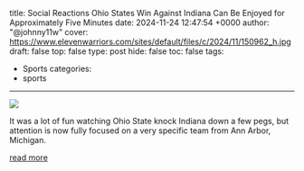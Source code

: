 title: Social Reactions Ohio States Win Against Indiana Can Be Enjoyed for Approximately Five Minutes
date: 2024-11-24 12:47:54 +0000
author: "@johnny11w"
cover: https://www.elevenwarriors.com/sites/default/files/c/2024/11/150962_h.jpg
draft: false
top: false
type: post
hide: false
toc: false
tags:
  - Sports
categories:
  - sports
---

![](https://www.elevenwarriors.com/sites/default/files/c/2024/11/150962_h.jpg)

It was a lot of fun watching Ohio State knock Indiana down a few pegs, but attention is now fully focused on a very specific team from Ann Arbor, Michigan.

[read more](https://www.elevenwarriors.com/ohio-state-football/2024/11/150962/social-reactions-ohio-states-win-against-indiana-can-be-enjoyed-for-approximately-five-minutes)
